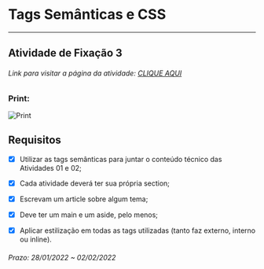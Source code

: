 # Tags Semânticas e CSS  

---

## Atividade de Fixação 3  

###### Link para visitar a página da atividade: [CLIQUE AQUI](https://giunossauro.github.io/iFood_Lets-Code_Sala-842/1_Front-End-Estatico/Atividades-de-Fixacao/3_Tags-Semanticas-e-CSS)

### Print:

![Print](https://github.com/Giunossauro/IFood_Lets-Code_Sala-842/blob/master/1_Front-End-Estatico/Atividades-de-Fixacao/1_Apresentacao-Pessoal/img/1f3.png)

## Requisitos  

- [x] Utilizar as tags semânticas para juntar o conteúdo técnico das Atividades 01 e 02;  

- [x] Cada atividade deverá ter sua própria section;  

- [x] Escrevam um article sobre algum tema;  

- [x] Deve ter um main e um aside, pelo menos;  

- [x] Aplicar estilização em todas as tags utilizadas (tanto faz externo, interno ou inline).  

###### Prazo: 28/01/2022 ~ 02/02/2022  
